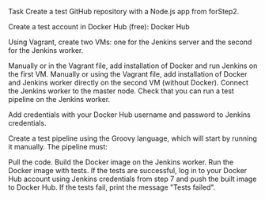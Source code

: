 Task
Create a test GitHub repository with a Node.js app from forStep2.

Create a test account in Docker Hub (free): Docker Hub

Using Vagrant, create two VMs: one for the Jenkins server and the second for the Jenkins worker.

Manually or in the Vagrant file, add installation of Docker and run Jenkins on the first VM.
Manually or using the Vagrant file, add installation of Docker and Jenkins worker directly on the second VM (without Docker).
Connect the Jenkins worker to the master node. Check that you can run a test pipeline on the Jenkins worker.

Add credentials with your Docker Hub username and password to Jenkins credentials.

Create a test pipeline using the Groovy language, which will start by running it manually. The pipeline must:

Pull the code.
Build the Docker image on the Jenkins worker.
Run the Docker image with tests.
If the tests are successful, log in to your Docker Hub account using Jenkins credentials from step 7 and push the built image to Docker Hub.
If the tests fail, print the message "Tests failed".
